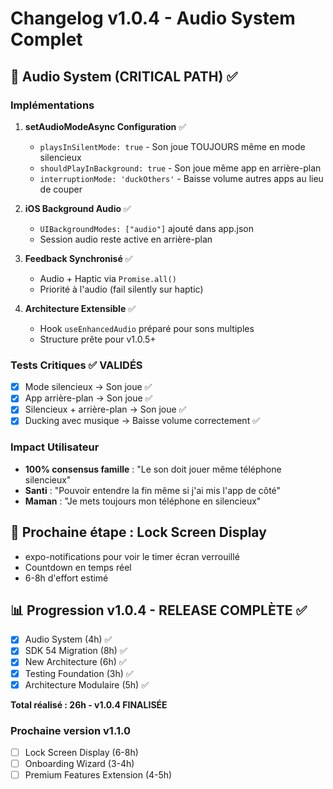 # Changelog v1.0.4 - Audio System Complet

## 🎯 Audio System (CRITICAL PATH) ✅

### Implémentations
1. **setAudioModeAsync Configuration** ✅
   - `playsInSilentMode: true` - Son joue TOUJOURS même en mode silencieux
   - `shouldPlayInBackground: true` - Son joue même app en arrière-plan
   - `interruptionMode: 'duckOthers'` - Baisse volume autres apps au lieu de couper

2. **iOS Background Audio** ✅
   - `UIBackgroundModes: ["audio"]` ajouté dans app.json
   - Session audio reste active en arrière-plan

3. **Feedback Synchronisé** ✅
   - Audio + Haptic via `Promise.all()`
   - Priorité à l'audio (fail silently sur haptic)

4. **Architecture Extensible** ✅
   - Hook `useEnhancedAudio` préparé pour sons multiples
   - Structure prête pour v1.0.5+

### Tests Critiques ✅ VALIDÉS
- [x] Mode silencieux → Son joue ✅
- [x] App arrière-plan → Son joue ✅
- [x] Silencieux + arrière-plan → Son joue ✅
- [x] Ducking avec musique → Baisse volume correctement ✅

### Impact Utilisateur
- **100% consensus famille** : "Le son doit jouer même téléphone silencieux"
- **Santi** : "Pouvoir entendre la fin même si j'ai mis l'app de côté"
- **Maman** : "Je mets toujours mon téléphone en silencieux"

## 🔔 Prochaine étape : Lock Screen Display
- expo-notifications pour voir le timer écran verrouillé
- Countdown en temps réel
- 6-8h d'effort estimé

## 📊 Progression v1.0.4 - RELEASE COMPLÈTE ✅
- [x] Audio System (4h) ✅
- [x] SDK 54 Migration (8h) ✅
- [x] New Architecture (6h) ✅
- [x] Testing Foundation (3h) ✅
- [x] Architecture Modulaire (5h) ✅

**Total réalisé : 26h - v1.0.4 FINALISÉE**

### Prochaine version v1.1.0
- [ ] Lock Screen Display (6-8h)
- [ ] Onboarding Wizard (3-4h)
- [ ] Premium Features Extension (4-5h)